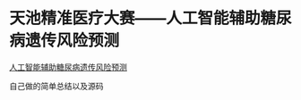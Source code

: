 # 天池精准医疗大赛——人工智能辅助糖尿病遗传风险预测

[人工智能辅助糖尿病遗传风险预测](https://tianchi.aliyun.com/competition/introduction.htm?spm=5176.100066.0.0.6509d780FbdCD7&raceId=231638)

自己做的简单总结以及源码

